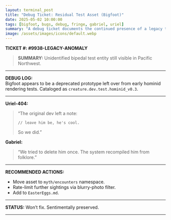 ```yaml
---
layout: terminal_post
title: "Debug Ticket: Residual Test Asset (Bigfoot)"
date: 2025-05-02 10:00:00
tags: [bigfoot, bugs, debug, fringe, gabriel, uriel]
summary: "A debug ticket documents the continued presence of a legacy test asset, Bigfoot, in the Pacific Northwest."
image: /assets/images/icons/default.webp
---
```


**TICKET #: #9938-LEGACY-ANOMALY**

> **SUMMARY:** Unidentified bipedal test entity still visible in Pacific Northwest.

---

**DEBUG LOG:**  
Bigfoot appears to be a deprecated prototype left over from early hominid rendering tests. Cataloged as `creature.dev.test.hominid_v0.3`.

---

**Uriel-404:**  
> “The original dev left a note: 
> 
> `// leave him be, he's cool.` 
> 
> So we did.”

**Gabriel:**  
> “We tried to delete him once. The system recompiled him from folklore.”

---

**RECOMMENDED ACTIONS:**  
- Move asset to `myth/encounters` namespace.  
- Rate-limit further sightings via blurry-photo filter.  
- Add to `EasterEggs.md`.

---

**STATUS:** Won’t fix. Sentimentally preserved.

---
